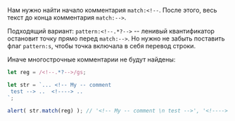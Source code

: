 Нам нужно найти начало комментария `match:<!--`. После этого, весь текст до конца комментария `match:-->`.

Подходящий вариант: `pattern:<!--.*?-->` -- ленивый квантификатор остановит точку прямо перед `match:-->`. Но нужно не забыть поставить флаг `pattern:s`, чтобы точка включала в себя перевод строки.

Иначе многострочные комментарии не будут найдены:

```js run
let reg = /<!--.*?-->/gs;

let str = `... <!-- My -- comment
 test --> ..  <!----> ..
`;

alert( str.match(reg) ); // '<!-- My -- comment \n test -->', '<!---->'
```
